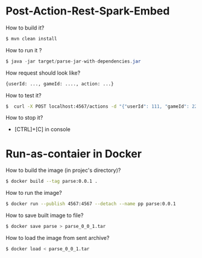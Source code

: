 # Post-Action-Rest-Spark-Embed

How to build it?
```sh
$ mvn clean install
```

How to run it ?
```java
$ java -jar target/parse-jar-with-dependencies.jar 
```

How request should look like?
```sh
{userId: ..., gameId: ...., action: ...}
```

How to test it?
```sh
$  curl -X POST localhost:4567/actions -d "{"userId": 111, "gameId": 222, "action": "joined-the-game"}"
```

How to stop it?
- [CTRL]+[C] in console

# Run-as-contaier in Docker
How to build the image (in projec's directory)?
```sh
$ docker build --tag parse:0.0.1 .
```

How to run the image?
```sh 
$ docker run --publish 4567:4567 --detach --name pp parse:0.0.1
```

How to save built image to file?
```sh
$ docker save parse > parse_0_0_1.tar
```

How to load the image from sent archive?
```sh
$ docker load < parse_0_0_1.tar
```
